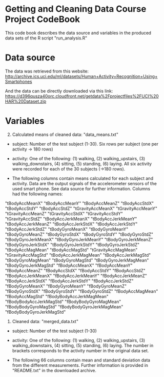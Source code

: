 Getting and Cleaning Data Course Project CodeBook
=========================================
This code book describes the data source and variables in the produced data sets of the R script "run_analysis.R"

# Data source

The data was retrieved from this website:
http://archive.ics.uci.edu/ml/datasets/Human+Activity+Recognition+Using+Smartphones

And the data can be directly downloaded via this link:
https://d396qusza40orc.cloudfront.net/getdata%2Fprojectfiles%2FUCI%20HAR%20Dataset.zip


# Variables


2. Calculated means of cleaned data: "data_means.txt"

* subject: Number of the test subject (1-30). Six rows per subject (one per activity -> 180 rows)

* activity: One of the following: (1) walking, (2) walking_upstairs, (3) walking_downstairs, (4) sitting, (5) standing, (6) laying. All six activity were recorded for each of the 30 subjects (->180 rows).

* The following columns contain means calculated for each subject and activity. Data are the output signals of the accelerometer sensors of the used smart phone. See data source for further information. Columns had the following names:

 "tBodyAccMeanX"            "tBodyAccMeanY"            "tBodyAccMeanZ"            "tBodyAccStdX"             "tBodyAccStdY"             "tBodyAccStdZ"             "tGravityAccMeanX"         "tGravityAccMeanY"         "tGravityAccMeanZ"         "tGravityAccStdX"          "tGravityAccStdY"          "tGravityAccStdZ"          "tBodyAccJerkMeanX"        "tBodyAccJerkMeanY"        "tBodyAccJerkMeanZ"        "tBodyAccJerkStdX"         "tBodyAccJerkStdY"         "tBodyAccJerkStdZ"         "tBodyGyroMeanX"           "tBodyGyroMeanY"           "tBodyGyroMeanZ"           "tBodyGyroStdX"            "tBodyGyroStdY"            "tBodyGyroStdZ"            "tBodyGyroJerkMeanX"       "tBodyGyroJerkMeanY"       "tBodyGyroJerkMeanZ"       "tBodyGyroJerkStdX"        "tBodyGyroJerkStdY"        "tBodyGyroJerkStdZ"        "tBodyAccMagMean"          "tBodyAccMagStd"           "tGravityAccMagMean"       "tGravityAccMagStd"        "tBodyAccJerkMagMean"      "tBodyAccJerkMagStd"       "tBodyGyroMagMean"         "tBodyGyroMagStd"          "tBodyGyroJerkMagMean"     "tBodyGyroJerkMagStd"      "fBodyAccMeanX"            "fBodyAccMeanY"            "fBodyAccMeanZ"            "fBodyAccStdX"             "fBodyAccStdY"             "fBodyAccStdZ"             "fBodyAccJerkMeanX"        "fBodyAccJerkMeanY"        "fBodyAccJerkMeanZ"        "fBodyAccJerkStdX"         "fBodyAccJerkStdY"         "fBodyAccJerkStdZ"         "fBodyGyroMeanX"           "fBodyGyroMeanY"           "fBodyGyroMeanZ"           "fBodyGyroStdX"            "fBodyGyroStdY"            "fBodyGyroStdZ"            "fBodyAccMagMean"          "fBodyAccMagStd"           "fBodyBodyAccJerkMagMean"  "fBodyBodyAccJerkMagStd"   "fBodyBodyGyroMagMean"     "fBodyBodyGyroMagStd"      "fBodyBodyGyroJerkMagMean" "fBodyBodyGyroJerkMagStd" 



1. Cleaned data: "merged_data.txt"

* subject: Number of the test subject (1-30)

* activity: One of the following: (1) walking, (2) walking_upstairs, (3) walking_downstairs, (4) sitting, (5) standing, (6) laying. The number in brackets corresponds to the activity number in the original data set.

* The following 66 columns contain mean and standard deviation data from the different measurements. Further information is provided in "README.txt" in the downloaded archive.

